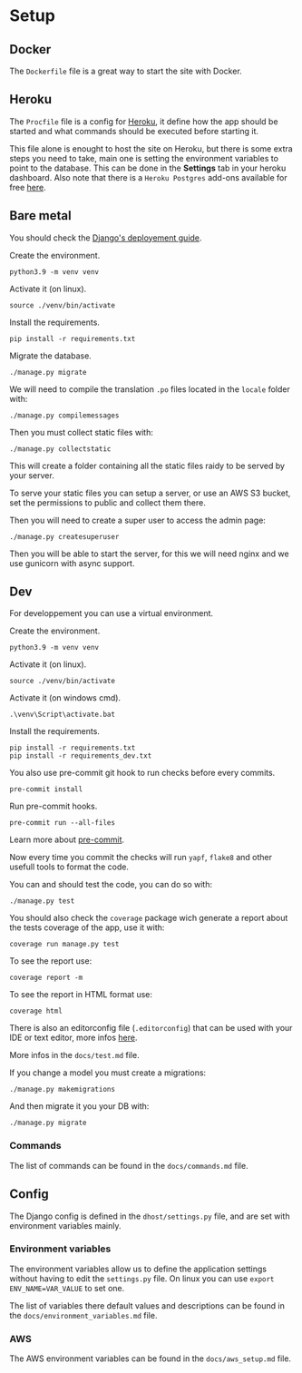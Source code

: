 # Setup

## Docker

The `Dockerfile` file is a great way to start the site with Docker.

## Heroku

The `Procfile` file is a config for [Heroku](https://www.heroku.com/), it define how the app should be started and what commands should be executed before starting it.

This file alone is enought to host the site on Heroku, but there is some extra steps you need to take, main one is setting the environment variables to point to the database. This can be done in the **Settings** tab in your heroku dashboard. Also note that there is a `Heroku Postgres` add-ons available for free [here](https://elements.heroku.com/addons/heroku-postgresql).

## Bare metal

You should check the [Django's deployement guide](https://docs.djangoproject.com/en/3.1/howto/deployment/).

Create the environment.
```
python3.9 -m venv venv
```

Activate it (on linux).
```
source ./venv/bin/activate
```

Install the requirements.
```
pip install -r requirements.txt
```

Migrate the database.
```
./manage.py migrate
```

We will need to compile the translation `.po` files located in the `locale` folder with:
```
./manage.py compilemessages
```

Then you must collect static files with:
```
./manage.py collectstatic
```

This will create a folder containing all the static files raidy to be served by your server.

To serve your static files you can setup a server, or use an AWS S3 bucket, set the permissions to public and collect them there.

Then you will need to create a super user to access the admin page:
```
./manage.py createsuperuser
```

Then you will be able to start the server, for this we will need nginx and we use gunicorn with async support.

## Dev

For developpement you can use a virtual environment.

Create the environment.
```
python3.9 -m venv venv
```

Activate it (on linux).
```
source ./venv/bin/activate
```

Activate it (on windows cmd).
```
.\venv\Script\activate.bat
```

Install the requirements.
```
pip install -r requirements.txt
pip install -r requirements_dev.txt
```

You also use pre-commit git hook to run checks before every commits.
```
pre-commit install
```

Run pre-commit hooks.
```
pre-commit run --all-files
```

Learn more about [pre-commit](https://pre-commit.com/).

Now every time you commit the checks will run `yapf`, `flake8` and other usefull tools to format the code.

You can and should test the code, you can do so with:
```
./manage.py test
```

You should also check the `coverage` package wich generate a report about the tests coverage of the app, use it with:
```
coverage run manage.py test
```

To see the report use:
```
coverage report -m
```

To see the report in HTML format use:
```
coverage html
```

There is also an editorconfig file (`.editorconfig`) that can be used with your IDE or text editor, more infos [here](https://editorconfig.org/).

More infos in the `docs/test.md` file.

If you change a model you must create a migrations:
```
./manage.py makemigrations
```

And then migrate it you your DB with:
```
./manage.py migrate
```

### Commands

The list of commands can be found in the `docs/commands.md` file.

## Config

The Django config is defined in the `dhost/settings.py` file, and are set with environment variables mainly.

### Environment variables

The environment variables allow us to define the application settings without having to edit the `settings.py` file. On linux you can use `export ENV_NAME=VAR_VALUE` to set one.

The list of variables there default values and descriptions can be found in the `docs/environment_variables.md` file.

### AWS

The AWS environment variables can be found in the `docs/aws_setup.md` file.
